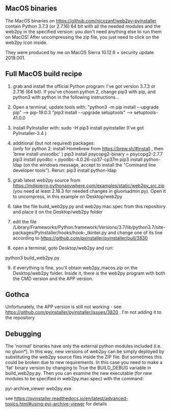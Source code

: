 ## MacOS binaries

The MacOS binaries on https://github.com/nicozanf/web2py-pyinstaller contain Python 3.7.3 (or 2.7.16) 64 bit with all the needed modules and the web2py in the specified version: you don't need anything else to run them on MacOS! After uncompressing the zip file, you just need to click on the web2py icon inside.  

They were produced by me on MacOS Sierra 10.12.6 + security update 2019.001.

## Full MacOS build recipe

1. grab and install the official Python program: I've got version 3.7.3 or 2.7.16 (64 bit). If you've chosen python 2, change pip3 with pip, and python3 with python in the following instructions...

2. Open a terminal, update tools with:
"python3 -m pip install --upgrade pip" --> pip-19.0.3
"pip3 install --upgrade setuptools" --> setuptools-41.0.0


3. install PyInstaller with: 
sudo -H pip3 install pyinstaller (I've got PyInstaller-3.4 )

4. additional (but not required) packages:  
(only for python 2: install Homebrew from https://brew.sh/#install , then 'brew install unixodbc' )
pip3 install psycopg2-binary = psycopg2-2.7.7
pip3 install pyodbc = pyodbc-4.0.26-cp37-cp37m
pip3 install python-ldap (on the windows message, accept to install the "Command line developer tools"). Rerun:
pip3 install python-ldap

5. grab latest web2py source from https://mdipierro.pythonanywhere.com/examples/static/web2py_src.zip (you need at least 2.18.3 for needed changes in gluon\admin.py). Open it to uncompress, in this example on Desktop/web2py


6. take the file build_web2py.py and web2py.mac.spec  from this repository and place it on the Desktop/web2py  folder  

7. edit the file /Library/Frameworks/Python.framework/Versions/3.7/lib/python3.7/site-packages/PyInstaller/hooks/hook-_tkinter.py and change one of its line according to https://github.com/pyinstaller/pyinstaller/pull/3830  

8. open a terminal, goto Desktop/web2py and run:  

python3 build_web2py.py

9. if everything is fine, you'll obtain web2py_macos.zip on the Desktop/web2py  folder. Inside it, there is the web2py program with both the CMD version and the APP version.

## Gothca

Unfortunately, the APP version is still not working - see https://github.com/pyinstaller/pyinstaller/issues/3820 . I'm not adding it to the repository

## Debugging
The 'normal' binaries have only the external python modules included (i.e. no gluon*). In this way, new versions of web2py can be simply deployed by substituting the web2py source files inside the ZIP file. But sometimes this could be broken due to new requirements. In this case you need to make a 'fat' binary version by changing to True the BUILD_DEBUG variable in build_web2py.py. Then you can examine the new executable (for new modules to be specified in web2py.mac.spec) with the command:  

pyi-archive_viewer web2py.exe  

see https://pyinstaller.readthedocs.io/en/latest/advanced-topics.html#using-pyi-archive-viewer for details


